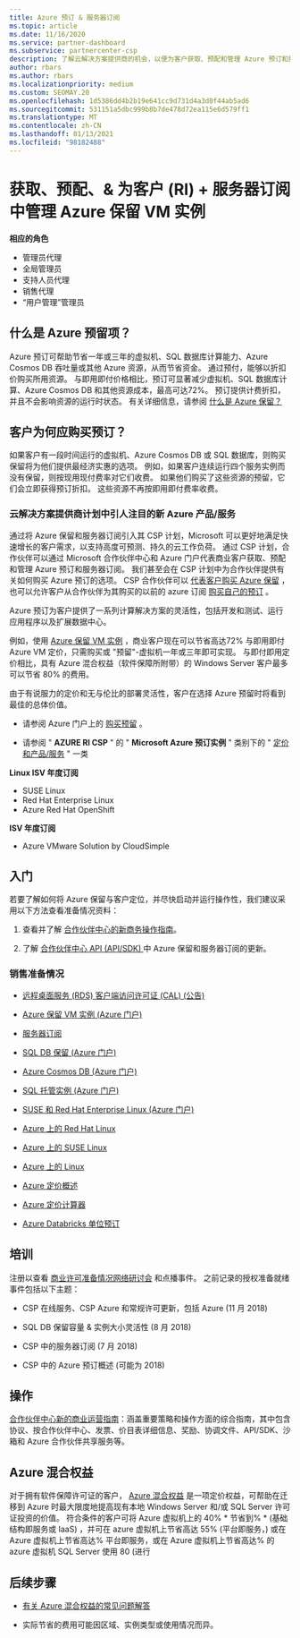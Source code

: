 ```yaml
---
title: Azure 预订 & 服务器订阅
ms.topic: article
ms.date: 11/16/2020
ms.service: partner-dashboard
ms.subservice: partnercenter-csp
description: 了解云解决方案提供商的机会，以便为客户获取、预配和管理 Azure 预订和服务器订阅。
author: rbars
ms.author: rbars
ms.localizationpriority: medium
ms.custom: SEOMAY.20
ms.openlocfilehash: 1d5386dd4b2b19e641cc9d731d4a3d0f44ab5ad6
ms.sourcegitcommit: 531151a5dbc999b8b7de478d72ea115e6d579ff1
ms.translationtype: MT
ms.contentlocale: zh-CN
ms.lasthandoff: 01/13/2021
ms.locfileid: "98182488"
---
```

# <a name="acquire-provision--manage-azure-reserved-vm-instances-ri--server-subscriptions-for-customers"></a>获取、预配、& 为客户 (RI) + 服务器订阅中管理 Azure 保留 VM 实例


**相应的角色**

- 管理员代理
- 全局管理员
- 支持人员代理
- 销售代理
- “用户管理”管理员


## <a name="what-are-azure-reservations"></a>什么是 Azure 预留项？

Azure 预订可帮助节省一年或三年的虚拟机、SQL 数据库计算能力、Azure Cosmos DB 吞吐量或其他 Azure 资源，从而节省资金。 通过预付，能够以折扣价购买所用资源。 与即用即付价格相比，预订可显著减少虚拟机、SQL 数据库计算、Azure Cosmos DB 和其他资源成本，最高可达72%。 预订提供计费折扣，并且不会影响资源的运行时状态。 有关详细信息，请参阅 [什么是 Azure 保留？](/azure/billing/billing-save-compute-costs-reservations)

## <a name="why-should-customers-buy-a-reservation"></a>客户为何应购买预订？

如果客户有一段时间运行的虚拟机、Azure Cosmos DB 或 SQL 数据库，则购买保留将为他们提供最经济实惠的选项。 例如，如果客户连续运行四个服务实例而没有保留，则按现用现付费率对它们收费。 如果他们购买了这些资源的预留，它们会立即获得预订折扣。 这些资源不再按即用即付费率收费。

### <a name="compelling-new-azure-offer-in-csp"></a>云解决方案提供商计划中引人注目的新 Azure 产品/服务

通过将 Azure 保留和服务器订阅引入其 CSP 计划，Microsoft 可以更好地满足快速增长的客户需求，以支持高度可预测、持久的云工作负荷。 通过 CSP 计划，合作伙伴可以通过 Microsoft 合作伙伴中心和 Azure 门户代表商业客户获取、预配和管理 Azure 预订和服务器订阅。
我们甚至会在 CSP 计划中为合作伙伴提供有关如何购买 Azure 预订的选项。 CSP 合作伙伴可以 [代表客户购买 Azure 保留](azure-reservations-buying.md) ，也可以允许客户从合作伙伴为其购买的以前的 azure 订阅 [购买自己的预订](give-customers-permission.md) 。

Azure 预订为客户提供了一系列计算解决方案的灵活性，包括开发和测试、运行应用程序以及扩展数据中心。

例如，使用 [Azure 保留 VM 实例](https://azure.microsoft.com/pricing/reserved-vm-instances/) ，商业客户现在可以节省高达72% 与即用即付 Azure VM 定价，只需购买或 "预留"-虚拟机一年或三年即可实现。 与即付即用定价相比，具有 Azure 混合权益（软件保障所附带）的 Windows Server 客户最多可以节省 80% 的费用。

由于有说服力的定价和无与伦比的部署灵活性，客户在选择 Azure 预留时将看到最佳的总体价值。

- 请参阅 Azure 门户上的 [购买预留](/azure/cost-management-billing/reservations/prepare-buy-reservation#purchase-reservations) 。

- 请参阅 " **AZURE RI CSP** " 的 " **Microsoft Azure 预订实例** " 类别下的 " [定价和产品/服务](https://partner.microsoft.com/dashboard/sell/pricingandoffers) " 一类


 
**Linux ISV 年度订阅**

- SUSE Linux
- Red Hat Enterprise Linux
- Azure Red Hat OpenShift

**ISV 年度订阅**

- Azure VMware Solution by CloudSimple

## <a name="getting-started"></a>入门

若要了解如何将 Azure 保留与客户定位，并尽快启动并运行操作性，我们建议采用以下方法查看准备情况资料：

1. 查看并了解 [合作伙伴中心的新商务操作指南](https://partner.microsoft.com/resources/detail/partner-center-new-commerce-operations-guide-pdf)。

2. 了解 [合作伙伴中心 API (API/SDK) ](/partner-center/develop/purchase-azure-reserved-vm-instances)中 Azure 保留和服务器订阅的更新。


### <a name="sales-readiness"></a>销售准备情况

- [远程桌面服务 (RDS) 客户端访问许可证 (CAL)  (公告) ](https://cloudblogs.microsoft.com/windowsserver/2018/10/03/remote-desktop-services-2019-generally-available-with-windows-server-2019/)

- [Azure 保留 VM 实例 (Azure 门户) ](/azure/virtual-machines/windows/prepay-reserved-vm-instances)

- [服务器订阅](./csp-software-subscriptions.md)

- [SQL DB 保留 (Azure 门户) ](/azure/sql-database/sql-database-reserved-capacity)

- [Azure Cosmos DB (Azure 门户) ](/azure/cosmos-db/cosmos-db-reserved-capacity)

- [SQL 托管实例 (Azure 门户) ](/azure/sql-database/sql-database-managed-instance)

- [SUSE 和 Red Hat Enterprise Linux (Azure 门户) ](/azure/virtual-machines/linux/prepay-suse-software-charges)

- [Azure 上的 Red Hat Linux](https://azure.com/redhat)

- [Azure 上的 SUSE Linux](https://azure.microsoft.com/overview/linux-on-azure/suse/)

- [Azure 上的 Linux](https://azure.microsoft.com/overview/linux-on-azure/)

- [Azure 定价概述](https://azure.microsoft.com/pricing/)

- [Azure 定价计算器](https://azure.microsoft.com/pricing/calculator)

- [Azure Databricks 单位预订](/azure/billing/billing-prepay-databricks-reserved-capacity)


## <a name="training"></a>培训

注册以查看 [商业许可准备情况网络研讨会](https://commercial-licensing.eventbuilder.com/FY2019_ALL) 和点播事件。
之前记录的授权准备就绪事件包括以下主题：

- CSP 在线服务、CSP Azure 和常规许可更新，包括 Azure (11 月 2018) 

- SQL DB 保留容量 & 实例大小灵活性 (8 月 2018) 

- CSP 中的服务器订阅 (7 月 2018) 

- CSP 中的 Azure 预订概述 (可能为 2018) 

## <a name="operations"></a>操作

[合作伙伴中心新的商业运营指南](https://partner.microsoft.com/resources/detail/partner-center-new-commerce-operations-guide-pdf)：涵盖重要策略和操作方面的综合指南，其中包含协议、按合作伙伴中心、发票、价目表详细信息、奖励、协调文件、API/SDK、沙箱和 Azure 合作伙伴共享服务等。

## <a name="azure-hybrid-benefit"></a>Azure 混合权益

对于拥有软件保障许可证的客户， [Azure 混合权益](https://azure.microsoft.com/pricing/hybrid-benefit) 是一项定价权益，可帮助在迁移到 Azure 时最大限度地提高现有本地 Windows Server 和/或 SQL Server 许可证投资的价值。 符合条件的客户可将 Azure 虚拟机上的 40% * 节省到% * (基础结构即服务或 IaaS) ，并可在 azure 虚拟机上节省高达 55% (平台即服务，) 或在 Azure 虚拟机上节省高达% 平台即服务，或在 Azure 虚拟机上节省高达% 的 azure 虚拟机 SQL Server 使用 80 (进行

## <a name="next-steps"></a>后续步骤

- [有关 Azure 混合权益的常见问题解答](https://azure.microsoft.com/pricing/hybrid-benefit/faq/)

* 实际节省的费用可能因区域、实例类型或使用情况而异。